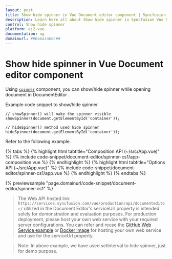 ```yaml
---
layout: post
title: Show hide spinner in Vue Document editor component | Syncfusion
description: Learn here all about Show hide spinner in Syncfusion Vue Document editor component of Syncfusion Essential JS 2 and more.
control: Show hide spinner 
platform: ej2-vue
documentation: ug
domainurl: ##DomainURL##
---
```


# Show hide spinner in Vue Document editor component

Using [`spinner`](https://ej2.syncfusion.com/documentation/spinner/getting-started/#create-the-spinner-globally) component, you can show/hide spinner while opening document in DocumentEditor .

Example code snippet to show/hide spinner

```
// showSpinner() will make the spinner visible
showSpinner(document.getElementById('container'));

// hideSpinner() method used hide spinner
hideSpinner(document.getElementById('container'));
```

Refer to the following example.

{% tabs %}
{% highlight html tabtitle="Composition API (~/src/App.vue)" %}
{% include code-snippet/document-editor/spinner-cs1/app-composition.vue %}
{% endhighlight %}
{% highlight html tabtitle="Options API (~/src/App.vue)" %}
{% include code-snippet/document-editor/spinner-cs1/app.vue %}
{% endhighlight %}
{% endtabs %}
        
{% previewsample "page.domainurl/code-snippet/document-editor/spinner-cs1" %}

> The Web API hosted link `https://services.syncfusion.com/vue/production/api/documenteditor/` utilized in the Document Editor's serviceUrl property is intended solely for demonstration and evaluation purposes. For production deployment, please host your own web service with your required server configurations. You can refer and reuse the [GitHub Web Service example](https://github.com/SyncfusionExamples/EJ2-DocumentEditor-WebServices) or [Docker image](https://hub.docker.com/r/syncfusion/word-processor-server) for hosting your own web service and use for the serviceUrl property.

>Note: In above example, we have used setInterval to hide spinner, just for demo purpose.
